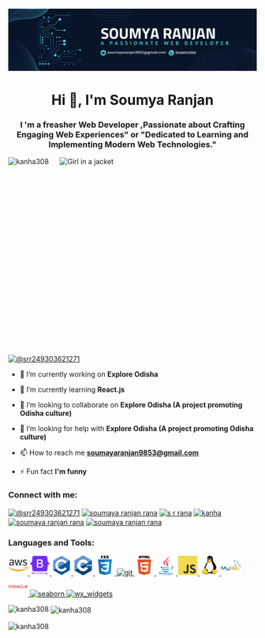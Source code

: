 ![logo](https://github.com/kanha308/kanha308/blob/main/Blue%20and%20White%20Modern%20Marketing%20Manager%20LinkedIn%20banner.png)
<h1 align="center">Hi 👋, I'm Soumya Ranjan </h1>
<h3 align="center">I 'm a freasher Web Developer ,Passionate about Crafting Engaging Web Experiences" or "Dedicated to Learning and Implementing Modern Web Technologies."</h3>

<img align="right" src="https://gifdb.com/images/high/animated-man-computer-coding-nae6mec378lsg1i3.gif" alt="Girl in a jacket" width="400" height="400">


<p align="left"> <img src="https://komarev.com/ghpvc/?username=kanha308&label=Profile%20views&color=0e75b6&style=flat" alt="kanha308" /> </p>

<p align="left"> <a href="https://twitter.com/@srr249303621271" target="blank"><img src="https://img.shields.io/twitter/follow/@srr249303621271?logo=twitter&style=for-the-badge" alt="@srr249303621271" /></a> </p>

- 🔭 I’m currently working on **Explore Odisha**

- 🌱 I’m currently learning **React.js**

- 👯 I’m looking to collaborate on **Explore Odisha  (A project promoting Odisha culture)**

- 🤝 I’m looking for help with **Explore Odisha  (A project promoting Odisha culture)**

- 📫 How to reach me **soumayaranjan9853@gmail.com**

- ⚡ Fun fact **I'm funny**

<h3 align="left">Connect with me:</h3>
<p align="left">
<a href="https://twitter.com/@srr249303621271" target="blank"><img align="center" src="https://raw.githubusercontent.com/rahuldkjain/github-profile-readme-generator/master/src/images/icons/Social/twitter.svg" alt="@srr249303621271" height="30" width="40" /></a>
<a href="https://linkedin.com/in/soumaya ranjan rana" target="blank"><img align="center" src="https://raw.githubusercontent.com/rahuldkjain/github-profile-readme-generator/master/src/images/icons/Social/linked-in-alt.svg" alt="soumaya ranjan rana" height="30" width="40" /></a>
<a href="https://fb.com/s r rana" target="blank"><img align="center" src="https://raw.githubusercontent.com/rahuldkjain/github-profile-readme-generator/master/src/images/icons/Social/facebook.svg" alt="s r rana" height="30" width="40" /></a>
<a href="https://instagram.com/kanha" target="blank"><img align="center" src="https://raw.githubusercontent.com/rahuldkjain/github-profile-readme-generator/master/src/images/icons/Social/instagram.svg" alt="kanha" height="30" width="40" /></a>
<a href="https://www.hackerrank.com/soumaya ranjan rana" target="blank"><img align="center" src="https://raw.githubusercontent.com/rahuldkjain/github-profile-readme-generator/master/src/images/icons/Social/hackerrank.svg" alt="soumaya ranjan rana" height="30" width="40" /></a>
<a href="https://auth.geeksforgeeks.org/user/soumaya ranjan rana" target="blank"><img align="center" src="https://raw.githubusercontent.com/rahuldkjain/github-profile-readme-generator/master/src/images/icons/Social/geeks-for-geeks.svg" alt="soumaya ranjan rana" height="20" width="20" /></a>
</p>

<h3 align="left">Languages and Tools:</h3>
<p align="left"> <a href="https://aws.amazon.com" target="_blank" rel="noreferrer"> <img src="https://raw.githubusercontent.com/devicons/devicon/master/icons/amazonwebservices/amazonwebservices-original-wordmark.svg" alt="aws" width="40" height="40"/> </a> <a href="https://getbootstrap.com" target="_blank" rel="noreferrer"> <img src="https://raw.githubusercontent.com/devicons/devicon/master/icons/bootstrap/bootstrap-plain-wordmark.svg" alt="bootstrap" width="40" height="40"/> </a> <a href="https://www.cprogramming.com/" target="_blank" rel="noreferrer"> <img src="https://raw.githubusercontent.com/devicons/devicon/master/icons/c/c-original.svg" alt="c" width="40" height="40"/> </a> <a href="https://www.w3schools.com/cpp/" target="_blank" rel="noreferrer"> <img src="https://raw.githubusercontent.com/devicons/devicon/master/icons/cplusplus/cplusplus-original.svg" alt="cplusplus" width="40" height="40"/> </a> <a href="https://www.w3schools.com/css/" target="_blank" rel="noreferrer"> <img src="https://raw.githubusercontent.com/devicons/devicon/master/icons/css3/css3-original-wordmark.svg" alt="css3" width="40" height="40"/> </a> <a href="https://git-scm.com/" target="_blank" rel="noreferrer"> <img src="https://www.vectorlogo.zone/logos/git-scm/git-scm-icon.svg" alt="git" width="40" height="40"/> </a> <a href="https://www.w3.org/html/" target="_blank" rel="noreferrer"> <img src="https://raw.githubusercontent.com/devicons/devicon/master/icons/html5/html5-original-wordmark.svg" alt="html5" width="40" height="40"/> </a> <a href="https://www.java.com" target="_blank" rel="noreferrer"> <img src="https://raw.githubusercontent.com/devicons/devicon/master/icons/java/java-original.svg" alt="java" width="40" height="40"/> </a> <a href="https://developer.mozilla.org/en-US/docs/Web/JavaScript" target="_blank" rel="noreferrer"> <img src="https://raw.githubusercontent.com/devicons/devicon/master/icons/javascript/javascript-original.svg" alt="javascript" width="40" height="40"/> </a> <a href="https://www.linux.org/" target="_blank" rel="noreferrer"> <img src="https://raw.githubusercontent.com/devicons/devicon/master/icons/linux/linux-original.svg" alt="linux" width="40" height="40"/> </a> <a href="https://www.mysql.com/" target="_blank" rel="noreferrer"> <img src="https://raw.githubusercontent.com/devicons/devicon/master/icons/mysql/mysql-original-wordmark.svg" alt="mysql" width="40" height="40"/> </a> <a href="https://www.oracle.com/" target="_blank" rel="noreferrer"> <img src="https://raw.githubusercontent.com/devicons/devicon/master/icons/oracle/oracle-original.svg" alt="oracle" width="40" height="40"/> </a> <a href="https://seaborn.pydata.org/" target="_blank" rel="noreferrer"> <img src="https://seaborn.pydata.org/_images/logo-mark-lightbg.svg" alt="seaborn" width="40" height="40"/> </a> <a href="https://www.wxwidgets.org/" target="_blank" rel="noreferrer"> <img src="https://upload.wikimedia.org/wikipedia/commons/b/bb/WxWidgets.svg" alt="wx_widgets" width="40" height="40"/> </a> </p>

<p><img align="left" src="https://github-readme-stats.vercel.app/api/top-langs?username=kanha308&show_icons=true&locale=en&layout=compact" alt="kanha308" /></p>

<p>&nbsp;<img align="center" src="https://github-readme-stats.vercel.app/api?username=kanha308&show_icons=true&locale=en" alt="kanha308" /></p>

<p><img align="center" src="https://github-readme-streak-stats.herokuapp.com/?user=kanha308&" alt="kanha308" /></p>
